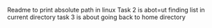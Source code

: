 Readme to print absolute path in linux
Task 2 is abot=ut finding list in current directory
task 3 is about going back to home directory 
